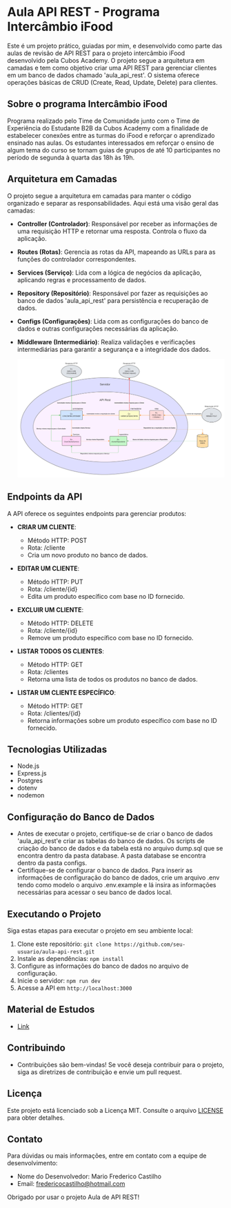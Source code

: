 # Aula API REST -  Programa Intercâmbio iFood

Este é um projeto prático, guiadas por mim, e desenvolvido como parte das aulas de revisão de API REST para o projeto intercâmbio iFood desenvolvido pela Cubos Academy. O projeto segue a arquitetura em camadas e tem como objetivo criar uma API REST para gerenciar clientes em um banco de dados chamado 'aula_api_rest'. O sistema oferece operações básicas de CRUD (Create, Read, Update, Delete) para clientes.

## Sobre o programa Intercâmbio iFood

Programa realizado pelo Time de Comunidade junto com o Time de Experiência do Estudante B2B da Cubos Academy com a finalidade de estabelecer conexões entre as turmas do iFood e reforçar o aprendizado ensinado nas aulas. Os estudantes interessados em reforçar o ensino de algum tema do curso se tornam guias de grupos de até 10 participantes no período de segunda à quarta das 18h às 19h.  

## Arquitetura em Camadas

O projeto segue a arquitetura em camadas para manter o código organizado e separar as responsabilidades. Aqui está uma visão geral das camadas:

- **Controller (Controlador)**: Responsável por receber as informações de uma requisição HTTP e retornar uma resposta. Controla o fluxo da aplicação.

- **Routes (Rotas)**: Gerencia as rotas da API, mapeando as URLs para as funções do controlador correspondentes.

- **Services (Serviço)**: Lida com a lógica de negócios da aplicação, aplicando regras e processamento de dados.

- **Repository (Repositório)**: Responsável por fazer as requisições ao banco de dados 'aula_api_rest' para persistência e recuperação de dados.

- **Configs (Configurações)**: Lida com as configurações do banco de dados e outras configurações necessárias da aplicação.

- **Middleware (Intermediário)**: Realiza validações e verificações intermediárias para garantir a segurança e a integridade dos dados.

  ![Minha Imagem](https://github.com/mfcastilho/aula-api-rest/blob/master/docs/fluxo-arquitetura-em-camadas.png)


## Endpoints da API

A API oferece os seguintes endpoints para gerenciar produtos:

- **CRIAR UM CLIENTE**: 
  - Método HTTP: POST
  - Rota: /cliente
  - Cria um novo produto no banco de dados.

- **EDITAR UM CLIENTE**: 
  - Método HTTP: PUT
  - Rota: /cliente/{id}
  - Edita um produto específico com base no ID fornecido.

- **EXCLUIR UM CLIENTE**: 
  - Método HTTP: DELETE
  - Rota: /cliente/{id}
  - Remove um produto específico com base no ID fornecido.

- **LISTAR TODOS OS CLIENTES**:
  - Método HTTP: GET
  - Rota: /clientes
  - Retorna uma lista de todos os produtos no banco de dados.

- **LISTAR UM CLIENTE ESPECÍFICO**:
  - Método HTTP: GET
  - Rota: /clientes/{id}
  - Retorna informações sobre um produto específico com base no ID fornecido.

## Tecnologias Utilizadas

- Node.js
- Express.js
- Postgres
- dotenv
- nodemon

## Configuração do Banco de Dados

- Antes de executar o projeto, certifique-se de criar o banco de dados 'aula_api_rest'e criar as tabelas do banco de dados. Os scripts de criação do banco de dados e da tabela está no arquivo dump.sql que se encontra dentro da pasta database. A pasta database se encontra dentro da pasta configs.
- Certifique-se de configurar o banco de dados. Para inserir as informações de configuração do banco de dados, crie um arquivo .env tendo como modelo o arquivo .env.example e lá insira as informações necessárias para acessar o seu banco de dados local.

## Executando o Projeto

Siga estas etapas para executar o projeto em seu ambiente local:

1. Clone este repositório: `git clone https://github.com/seu-usuario/aula-api-rest.git`
2. Instale as dependências: `npm install`
3. Configure as informações do banco de dados no arquivo de configuração.
4. Inicie o servidor: `npm run dev`
5. Acesse a API em `http://localhost:3000`


## Material de Estudos
- <a href="https://mf-programacao.notion.site/API-REST-2e64be29aa3f43218757bd8c6e1474f0?pvs=25">Link</a>

## Contribuindo

- Contribuições são bem-vindas! Se você deseja contribuir para o projeto, siga as diretrizes de contribuição e envie um pull request.

## Licença

Este projeto está licenciado sob a Licença MIT. Consulte o arquivo [LICENSE](https://github.com/mfcastilho/aula-api-rest/blob/master/LICENSE) para obter detalhes.

## Contato

Para dúvidas ou mais informações, entre em contato com a equipe de desenvolvimento:

- Nome do Desenvolvedor: Mario Frederico Castilho
- Email: fredericocastilho@hotmail.com

Obrigado por usar o projeto Aula de API REST!

